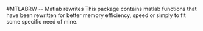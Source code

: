 #MTLABRW -- Matlab rewrites
This package contains matlab functions that have been rewritten for better memory efficiency, speed or simply to fit some specific need of mine.
